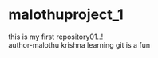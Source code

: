 # malothuproject_1
this is my first repository01..!
<br>
author-malothu krishna
learning git is a fun
